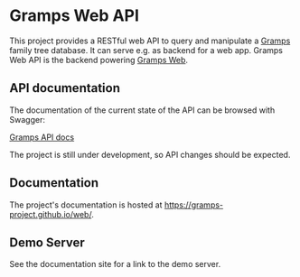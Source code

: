 # Gramps Web API

This project provides a RESTful web API to query and manipulate a [Gramps](https://gramps-project.org) family tree database. It can serve e.g. as backend for a web app. Gramps Web API is the backend powering [Gramps Web](https://gramps-project.github.io/web/).

## API documentation

The documentation of the current state of the API can be browsed with Swagger:

[Gramps API docs](https://gramps-project.github.io/gramps-webapi/)

The project is still under development, so API changes should be expected.

## Documentation

The project's documentation is hosted at https://gramps-project.github.io/web/.

## Demo Server

See the documentation site for a link to the demo server.
